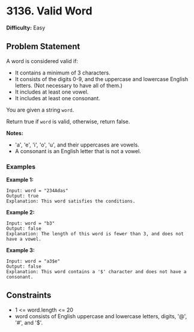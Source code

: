 
# 3136. Valid Word

**Difficulty:** Easy

## Problem Statement

A word is considered valid if:
- It contains a minimum of 3 characters.
- It consists of the digits 0-9, and the uppercase and lowercase English letters. (Not necessary to have all of them.)
- It includes at least one vowel.
- It includes at least one consonant.

You are given a string `word`.

Return true if `word` is valid, otherwise, return false.

**Notes:**
- 'a', 'e', 'i', 'o', 'u', and their uppercases are vowels.
- A consonant is an English letter that is not a vowel.

### Examples

**Example 1:**
```
Input: word = "234Adas"
Output: true
Explanation: This word satisfies the conditions.
```

**Example 2:**
```
Input: word = "b3"
Output: false
Explanation: The length of this word is fewer than 3, and does not have a vowel.
```

**Example 3:**
```
Input: word = "a3$e"
Output: false
Explanation: This word contains a '$' character and does not have a consonant.
```

## Constraints

- 1 <= word.length <= 20
- word consists of English uppercase and lowercase letters, digits, '@', '#', and '$'.
